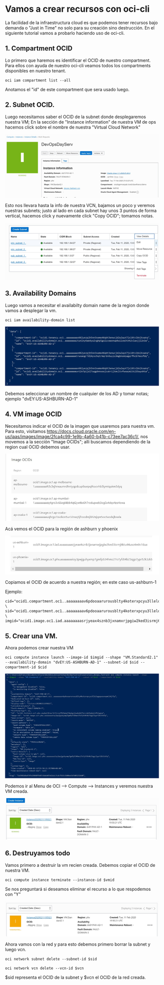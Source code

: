 # Vamos a crear recursos con oci-cli

La facilidad de la infraestructura cloud es que podemos tener recursos bajo demanda o "Just in Time" no solo para su creación sino destrucción. En el siguiente tutorial vamos a probarlo haciendo uso de oci-cli.

## 1. Compartment OCID

Lo primero que haremos es identificar el OCID de nuestro compartment. Para ellos con ayuda de nuestro oci-cli veamos todos los compartments disponibles en nuestro tenant.

```shell
oci iam compartment list --all
```

Anotamos el "id" de este compartment que sera usado luego.

## 2. Subnet OCID.

Luego necesitamos saber el OCID de la subnet donde desplegaremos nuestra VM; En la sección de "Instance information" de nuestra VM de ops hacemos click sobre el nombre de nuestra "Virtual Cloud Network"

![vmops](/img/ocicli/ops-vm-dashboard.jpg)

Esto nos llevara hasta la info de nuestra VCN, bajamos un poco y veremos nuestras subnets; justo al lado en cada subnet hay unos 3 puntos de forma vertical, hacemos click y nuevamente click  "Copy OCID"; tomamos notas.

![subnetid](/img/ocicli/subnets.jpg)

## 3. Availability Domains

Luego vamos a necesitar el availabilty domain name de la region donde vamos a desplegar la vm.

```shell
oci iam availability-domain list
```

![ad](/img/ocicli/ads.jpg)

Debemos seleccionar un nombre de cualquier de los AD y tomar notas; ejemplo "dvEY:US-ASHBURN-AD-1"

## 4. VM image OCID

Necesitamos indicar el OCID de la imagen que usaremos para nuestra vm. Para esto, visitamos https://docs.cloud.oracle.com/en-us/iaas/images/image/2fca4c99-1e9b-4a60-b41b-c73ee7ac36c1/, nos movemos a la sección "Image OCIDs"; alli buscamos dependiendo de la region cual OCID debemos usar. 

![ocid site](/img/ocicli/oracle_img_id_site.jpg)

Acá vemos el OCID para la región de ashburn y phoenix

![ashburnOCID](/img/ocicli/oracle_img_id_ashburn.jpg)

Copiamos el OCID de acuerdo a nuestra región; en este caso us-ashburn-1

Ejemplo:

```shell
cid="ocid1.compartment.oc1..aaaaaaaav6pdooaarurousblty4koterxpcyu3llelogqqueunopmii4j7wsd" \
sid="ocid1.compartment.oc1..aaaaaaaav6pdooaarurousblty4koterxpcyu3llelogqqueundasdwewqeqd" \
imgid="ocid1.image.oc1.iad.aaaaaaaasrjyeax4sznb3jxnamxrjpgiw2ked3isrmj6ktu44uso4mln7dua"
```

## 5. Crear una VM.

Ahora podemos crear nuestra VM

```shell
oci compute instance launch --image-id $imgid --shape "VM.Standard2.1" --availability-domain "dvEY:US-ASHBURN-AD-1" --subnet-id $sid --compartment-id $cid
```

![newvm](/img/ocicli/vmcreating.jpg)

Podemos ir al Menu de OCI --> Compute --> Instances y veremos nuestra VM creada.

![uivm](/img/ocicli/ui_new_vm.jpg)

## 6. Destruyamos todo

Vamos primero a destruir la vm recien creada. Debemos copiar el OCID de nuestra VM.

```shell
oci compute instance terminate --instance-id $vmid
```

Se nos preguntará si deseamos eliminar el recurso a lo que respodemos con "Y"

![vmtermination](/img/ocicli/vm_deletion.jpg)

Ahora vamos con la red y para esto debemos primero borrar la subnet y luego vcn.

```shell
oci network subnet delete --subnet-id $sid 
```

```shell
oci network vcn delete --vcn-id $vcn
```

$sid representa el OCID de la subnet y $vcn el OCID de la red creada.

